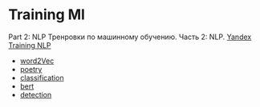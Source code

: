 # Training Ml
Part 2: NLP
Тренровки по машинному обучению. Часть 2: NLP.
[Yandex Training NLP](https://yandex.ru/yaintern/training/ml-training)

- [word2Vec]()
- [poetry]()
- [classification]()
- [bert]()
- [detection]()
